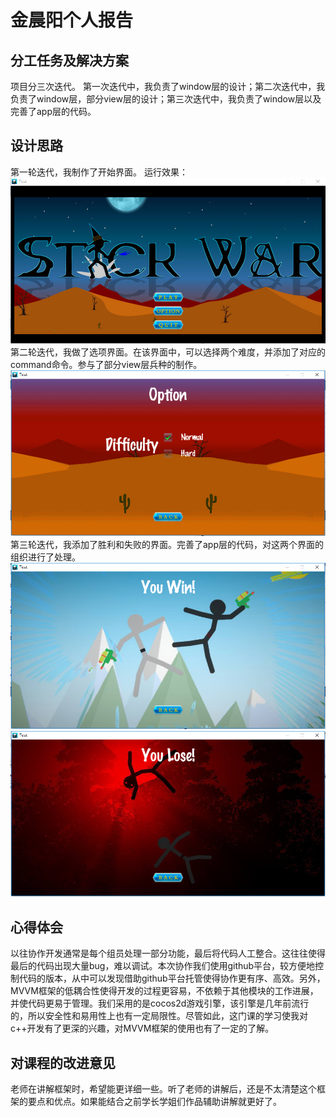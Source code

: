  # 金晨阳个人报告
 ## 分工任务及解决方案
项目分三次迭代。
第一次迭代中，我负责了window层的设计；第二次迭代中，我负责了window层，部分view层的设计；第三次迭代中，我负责了window层以及完善了app层的代码。
 ## 设计思路
第一轮迭代，我制作了开始界面。
运行效果：
![](https://github.com/Mozalic/StickWar/blob/master/doc/%E9%87%91%E6%99%A8%E9%98%B3%E7%9A%84%E4%B8%AA%E4%BA%BA%E6%8A%A5%E5%91%8A/Start.png)
第二轮迭代，我做了选项界面。在该界面中，可以选择两个难度，并添加了对应的command命令。参与了部分view层兵种的制作。
![](https://github.com/Mozalic/StickWar/blob/master/doc/%E9%87%91%E6%99%A8%E9%98%B3%E7%9A%84%E4%B8%AA%E4%BA%BA%E6%8A%A5%E5%91%8A/Option.png)
第三轮迭代，我添加了胜利和失败的界面。完善了app层的代码，对这两个界面的组织进行了处理。
![](https://github.com/Mozalic/StickWar/blob/master/doc/%E9%87%91%E6%99%A8%E9%98%B3%E7%9A%84%E4%B8%AA%E4%BA%BA%E6%8A%A5%E5%91%8A/Success.png)
![](https://github.com/Mozalic/StickWar/blob/master/doc/%E9%87%91%E6%99%A8%E9%98%B3%E7%9A%84%E4%B8%AA%E4%BA%BA%E6%8A%A5%E5%91%8A/Failure.png)
 ## 心得体会
以往协作开发通常是每个组员处理一部分功能，最后将代码人工整合。这往往使得最后的代码出现大量bug，难以调试。本次协作我们使用github平台，较方便地控制代码的版本，从中可以发现借助github平台托管使得协作更有序、高效。另外，MVVM框架的低耦合性使得开发的过程更容易，不依赖于其他模块的工作进展，并使代码更易于管理。我们采用的是cocos2d游戏引擎，该引擎是几年前流行的，所以安全性和易用性上也有一定局限性。尽管如此，这门课的学习使我对c++开发有了更深的兴趣，对MVVM框架的使用也有了一定的了解。
 ## 对课程的改进意见
老师在讲解框架时，希望能更详细一些。听了老师的讲解后，还是不太清楚这个框架的要点和优点。如果能结合之前学长学姐们作品辅助讲解就更好了。
